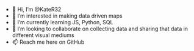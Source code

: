 - 👋 Hi, I’m @KateR32
- 👀 I’m interested in making data driven maps
- 🌱 I’m currently learning JS, Python, SQL 
- 💞️ I’m looking to collaborate on collecting data and sharing that data in different visual mediums
- 📫 Reach me here on GitHub 

<!---
KateR32/KateR32 is a ✨ special ✨ repository because its `README.md` (this file) appears on your GitHub profile.
You can click the Preview link to take a look at your changes.
--->
